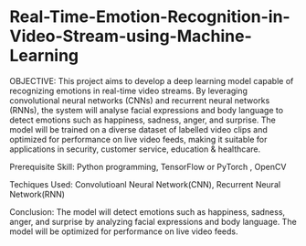 # Real-Time-Emotion-Recognition-in-Video-Stream-using-Machine-Learning
OBJECTIVE: This project aims to develop a deep learning model capable of recognizing emotions in real-time video streams. By leveraging convolutional neural networks (CNNs) and recurrent neural networks (RNNs), the system will analyse facial expressions and body language to detect emotions such as happiness, sadness, anger, and surprise. The model will be trained on a diverse dataset of labelled video clips and optimized for performance on live video feeds, making it suitable for applications in security, customer service, education & healthcare.

Prerequisite Skill: Python programming, TensorFlow or PyTorch , OpenCV 

Techiques Used: Convolutioanl Neural Network(CNN), Recurrent Neural Network(RNN)

Conclusion: The model will detect emotions such as happiness, sadness, anger, and surprise by analyzing facial expressions and body language. The model will be optimized for performance on live video feeds.

